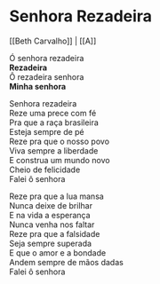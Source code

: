 # Senhora Rezadeira
[[Beth Carvalho]] | [[A]]  

Ó senhora rezadeira  
**Rezadeira**  
Ô rezadeira senhora  
**Minha senhora**  

Senhora rezadeira  
Reze uma prece com fé  
Pra que a raça brasileira  
Esteja sempre de pé  
Reze pra que o nosso povo  
Viva sempre a liberdade  
E construa um mundo novo  
Cheio de felicidade  
Falei ô senhora  

Reze pra que a lua mansa  
Nunca deixe de brilhar  
E na vida a esperança  
Nunca venha nos faltar  
Reze pra que a falsidade  
Seja sempre superada  
E que o amor e a bondade  
Andem sempre de mãos dadas  
Falei ô senhora  